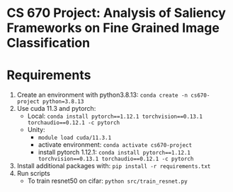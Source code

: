 # CS 670 Project: Analysis of Saliency Frameworks on Fine Grained Image Classification

# Requirements
1. Create an environment with python3.8.13:
```conda create -n cs670-project python=3.8.13```
2. Use cuda 11.3 and pytorch:
    - Local: `conda install pytorch==1.12.1 torchvision==0.13.1 torchaudio==0.12.1 -c pytorch`
    - Unity:
        - `module load cuda/11.3.1`
        - activate environment: `conda activate cs670-project`
        - install pytorch 1.12.1: `conda install pytorch==1.12.1 torchvision==0.13.1 torchaudio==0.12.1 -c pytorch`
3. Install additional packages with: `pip install -r requirements.txt`
4. Run scripts
    - To train resnet50 on cifar: `python src/train_resnet.py`